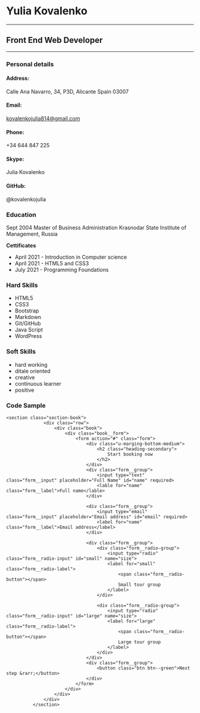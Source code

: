 # Yulia Kovalenko
***
## Front End Web Developer
***
### Personal details
#### Address:
Calle Ana Navarro, 34, P3D,
Alicante
Spain 03007

#### Email:
kovalenkojulia814@gmail.com

#### Phone:
+34 644 847 225

#### Skype:
Julia Kovalenko

#### GitHub:
@kovalenkojulia

### Education
Sept 2004 Master of Business Administration
Krasnodar State Institute of Management, Russia

  __Cettificates__
  * April 2021 - Introduction in Computer science
  * April 2021 - HTML5 and CSS3
  * July 2021 - Programming Foundations
  
### Hard Skills
* HTML5
* CSS3
* Bootstrap
* Markdown
* Git/GitHub
* Java Script
* WordPress

### Soft Skills
* hard working
* ditale oriented
* creative
* continuous learner
* positive

### Code Sample


  ```
  <section class="section-book">
                <div class="row">
                    <div class="book">
                        <div class="book__form">
                            <form action="#" class="form">
                                <div class="u-marging-bottom-medium">
                                    <h2 class="heading-secondary">
                                        Start booking now
                                    </h2>
                                </div>
                                <div class="form__group">
                                    <input type="text" class="form__input" placeholder="Full Name" id="name" required>
                                    <lable for="name" class="form__label">Full name</lable>
                                </div>

                                <div class="form__group">
                                    <input type="email" class="form__input" placeholder="Email address" id="email" required>
                                    <label for="name" class="form__label">Email address</label>
                                </div>

                                <div class="form__group">
                                    <div class="form__radio-group">
                                        <input type="radio" class="form__radio-input" id="small" name="size">
                                        <label for="small" class="form__radio-label">
                                            <span class="form__radio-button"></span>
                                            Small tour group
                                        </label>
                                    </div>

                                    <div class="form__radio-group">
                                        <input type="radio" class="form__radio-input" id="large" name="size">
                                        <label for="large" class="form__radio-label">
                                            <span class="form__radio-button"></span>
                                            Large tour group
                                        </label>
                                    </div>
                                </div>
                                <div class="form__group">
                                    <button class="btn btn--green">Next step &rarr;</button>
                                </div>
                            </form>
                        </div>
                    </div>
                </div>
            </section>           
  ```
         
